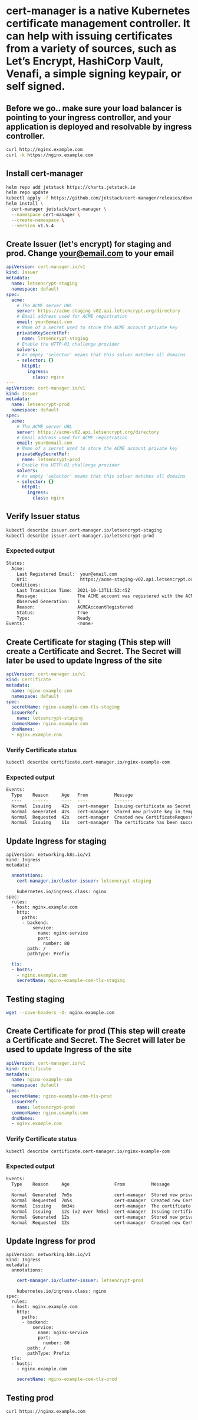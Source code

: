 # cert-manager is a native Kubernetes certificate management controller. It can help with issuing certificates from a variety of sources, such as Let’s Encrypt, HashiCorp Vault, Venafi, a simple signing keypair, or self signed.

## Before we go.. make sure your load balancer is pointing to your ingress controller, and your application is deployed and resolvable by ingress controller.
```bash
curl http://nginx.example.com
curl -k https://nginx.example.com
```

## Install cert-manager
```bash
helm repo add jetstack https://charts.jetstack.io
helm repo update
kubectl apply -f https://github.com/jetstack/cert-manager/releases/download/v1.5.4/cert-manager.crds.yaml
helm install \
  cert-manager jetstack/cert-manager \
  --namespace cert-manager \
  --create-namespace \
  --version v1.5.4
```

## Create Issuer (let's encrypt) for staging and prod.  Change your@email.com to your email
```yaml
apiVersion: cert-manager.io/v1
kind: Issuer
metadata:
  name: letsencrypt-staging
  namespace: default
spec:
  acme:
    # The ACME server URL
    server: https://acme-staging-v02.api.letsencrypt.org/directory
    # Email address used for ACME registration
    email: your@email.com
    # Name of a secret used to store the ACME account private key
    privateKeySecretRef:
      name: letsencrypt-staging
    # Enable the HTTP-01 challenge provider
    solvers:
    # An empty 'selector' means that this solver matches all domains
    - selector: {}
      http01:
        ingress:
          class: nginx
---
apiVersion: cert-manager.io/v1
kind: Issuer
metadata:
  name: letsencrypt-prod
  namespace: default
spec:
  acme:
    # The ACME server URL
    server: https://acme-v02.api.letsencrypt.org/directory
    # Email address used for ACME registration
    email: your@email.com
    # Name of a secret used to store the ACME account private key
    privateKeySecretRef:
      name: letsencrypt-prod
    # Enable the HTTP-01 challenge provider
    solvers:
    # An empty 'selector' means that this solver matches all domains
    - selector: {}
      http01:
        ingress:
          class: nginx
```

## Verify Issuer status
```bash
kubectl describe issuer.cert-manager.io/letsencrypt-staging
kubectl describe issuer.cert-manager.io/letsencrypt-prod
```

### Expected output
```bash
Status:
  Acme:
    Last Registered Email:  your@email.com
    Uri:                    https://acme-staging-v02.api.letsencrypt.org/acme/acct/29944978
  Conditions:
    Last Transition Time:  2021-10-13T11:53:45Z
    Message:               The ACME account was registered with the ACME server
    Observed Generation:   1
    Reason:                ACMEAccountRegistered
    Status:                True
    Type:                  Ready
Events:                    <none>
```

## Create Certificate for staging (This step will create a Certificate and Secret.  The Secret will later be used to update Ingress of the site
```yaml
apiVersion: cert-manager.io/v1
kind: Certificate
metadata:
  name: nginx-example-com
  namespace: default
spec:
  secretName: nginx-example-com-tls-staging
  issuerRef:
    name: letsencrypt-staging
  commonName: nginx.example.com
  dnsNames:
  - nginx.example.com
```

### Verify Certificate status
```bash
kubectl describe certificate.cert-manager.io/nginx-example-com
```

### Expected output
```bash
Events:
  Type    Reason     Age   From          Message
  ----    ------     ----  ----          -------
  Normal  Issuing    42s   cert-manager  Issuing certificate as Secret does not exist
  Normal  Generated  42s   cert-manager  Stored new private key in temporary Secret resource "nginx-example-com-czvbj"
  Normal  Requested  42s   cert-manager  Created new CertificateRequest resource "nginx-example-com-b42qq"
  Normal  Issuing    11s   cert-manager  The certificate has been successfully issued
```

## Update Ingress for staging
```
apiVersion: networking.k8s.io/v1
kind: Ingress
metadata:
```
```yaml
  annotations:
    cert-manager.io/cluster-issuer: letsencrypt-staging
```
```
    kubernetes.io/ingress.class: nginx
spec:
  rules:
  - host: nginx.example.com
    http:
      paths:
      - backend:
          service:
            name: nginx-service
            port:
              number: 80
        path: /
        pathType: Prefix
```
```yaml
  tls:
  - hosts:
    - nginx.example.com
    secretName: nginx-example-com-tls-staging
```

## Testing staging
```bash
wget --save-headers -O- nginx.example.com
```

## Create Certificate for prod (This step will create a Certificate and Secret.  The Secret will later be used to update Ingress of the site
```yaml
apiVersion: cert-manager.io/v1
kind: Certificate
metadata:
  name: nginx-example-com
  namespace: default
spec:
  secretName: nginx-example-com-tls-prod
  issuerRef:
    name: letsencrypt-prod
  commonName: nginx.example.com
  dnsNames:
  - nginx.example.com
```
### Verify Certificate status
```bash
kubectl describe certificate.cert-manager.io/nginx-example-com
```
### Expected output
```bash
Events:
  Type    Reason     Age                 From          Message
  ----    ------     ----                ----          -------
  Normal  Generated  7m5s                cert-manager  Stored new private key in temporary Secret resource "nginx-example-com-czvbj"
  Normal  Requested  7m5s                cert-manager  Created new CertificateRequest resource "nginx-example-com-b42qq"
  Normal  Issuing    6m34s               cert-manager  The certificate has been successfully issued
  Normal  Issuing    12s (x2 over 7m5s)  cert-manager  Issuing certificate as Secret does not exist
  Normal  Generated  12s                 cert-manager  Stored new private key in temporary Secret resource "nginx-example-com-qd9wd"
  Normal  Requested  12s                 cert-manager  Created new CertificateRequest resource "nginx-example-com-l2dtj"
```

## Update Ingress for prod
```
apiVersion: networking.k8s.io/v1
kind: Ingress
metadata:
  annotations:
```
```yaml
    cert-manager.io/cluster-issuer: letsencrypt-prod
```
```
    kubernetes.io/ingress.class: nginx
spec:
  rules:
  - host: nginx.example.com
    http:
      paths:
      - backend:
          service:
            name: nginx-service
            port:
              number: 80
        path: /
        pathType: Prefix
  tls:
  - hosts:
    - nginx.example.com
```
```yaml
    secretName: nginx-example-com-tls-prod
```
## Testing prod
```bash
curl https://nginx.example.com
```
